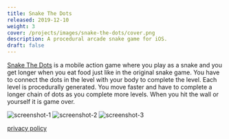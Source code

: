 ```yaml
---
title: Snake The Dots
released: 2019-12-10
weight: 3
cover: /projects/images/snake-the-dots/cover.png
description: A procedural arcade snake game for iOS.
draft: false
---
```


[Snake The Dots](https://apps.apple.com/gb/app/snake-the-dots/id1476255504) is a mobile action game where you play as a snake and you get longer when you eat food just like in the
original snake game. You have to connect the dots in the level with your body to complete the level.
Each level is procedurally generated. You move faster and have to complete a longer chain of dots as you complete more levels. When you hit the wall or yourself it is game over.

![screenshot-1](/projects/images/snake-the-dots/screenshot-1.png)
![screenshot-2](/projects/images/snake-the-dots/screenshot-2.png)
![screenshot-3](/projects/images//snake-the-dots/screenshot-3.png)

[privacy policy](https://www.iubenda.com/privacy-policy/49776819)